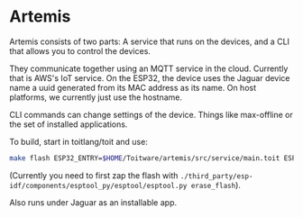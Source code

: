 # Artemis

Artemis consists of two parts:  A service that runs on the devices, and a CLI
that allows you to control the devices.

They communicate together using an MQTT service in the cloud.  Currently that
is AWS's IoT service.  On the ESP32, the device uses the Jaguar device name a uuid 
generated from its MAC address as its name.  On host platforms, we currently
just use the hostname.

CLI commands can change settings of the device. Things like max-offline or the set
of installed applications.

To build, start in toitlang/toit and use:

``` sh
make flash ESP32_ENTRY=$HOME/Toitware/artemis/src/service/main.toit ESP32_PORT=/dev/ttyUSB0 ESP32_WIFI_SSID=mywifi ESP32_WIFI_PASSWORD=mypassword
```

(Currently you need to first zap the flash with 
`./third_party/esp-idf/components/esptool_py/esptool/esptool.py erase_flash`).

Also runs under Jaguar as an installable app.
